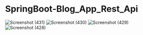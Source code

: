 # SpringBoot-Blog_App_Rest_Api


![Screenshot (431)](https://github.com/Muserjb/SpringBoot-Blog_App_Rest_Api/assets/106866811/fb6f4d2f-9d4e-4df6-83d9-bd5fd13871dc)
![Screenshot (430)](https://github.com/Muserjb/SpringBoot-Blog_App_Rest_Api/assets/106866811/a6ec9737-64ee-4315-a943-206de414cfed)
![Screenshot (429)](https://github.com/Muserjb/SpringBoot-Blog_App_Rest_Api/assets/106866811/662748f1-d726-4f14-a3cd-c21c5780e811)
![Screenshot (428)](https://github.com/Muserjb/SpringBoot-Blog_App_Rest_Api/assets/106866811/1b805f51-847a-4c2f-821b-d75c66a6869a)
